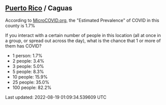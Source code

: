 
## [Puerto Rico](/united-states/puerto-rico) / Caguas

According to [MicroCOVID.org](http://microcovid.org),
the "Estimated Prevalence" of COVID in this county is 1.7%

If you interact with a certain number of people in this location
(all at once in a group, or spread out across the day), what is the chance that
1 or more of them has COVID?

- 1 person: 1.7%
- 2 people: 3.4%
- 3 people: 5.0%
- 5 people: 8.3%
- 10 people: 15.9%
- 25 people: 35.0%
- 100 people: 82.2%

Last updated: 2022-08-19 01:09:34.539609 UTC
